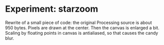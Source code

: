 <!--
  date: 2014-04-24
  modified: 2015-10-25
  slug: experiment-starzoom
  type: post
  tags: cool shit, experiment, recursion
  related: experiment-*
-->

# Experiment: starzoom

<p>Rewrite of a small piece of code: the original Processing source is about 950 bytes. Pixels are drawn at the center. Then the canvas is enlarged a bit. Scaling by floating points in canvas is antialiased, so that causes the candy blur.<br />
<!--more--></p>
<pre><code data-language="javascript" data-src="/static/experiment/starzoom.js"></code></pre>
